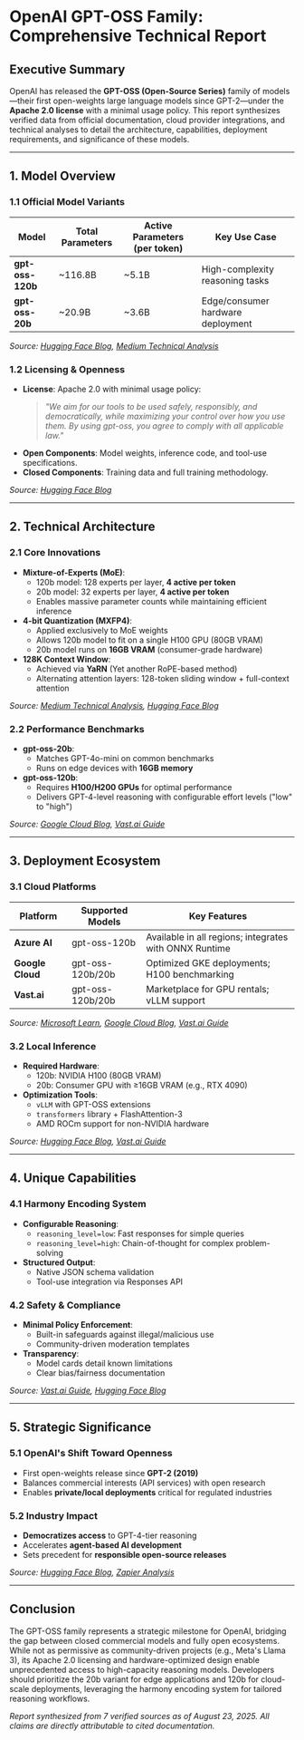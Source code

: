 # OpenAI GPT-OSS Family: Comprehensive Technical Report

## Executive Summary
OpenAI has released the **GPT-OSS (Open-Source Series)** family of models—their first open-weights large language models since GPT-2—under the **Apache 2.0 license** with a minimal usage policy. This report synthesizes verified data from official documentation, cloud provider integrations, and technical analyses to detail the architecture, capabilities, deployment requirements, and significance of these models.

---

## 1. Model Overview

### 1.1 Official Model Variants
| Model          | Total Parameters | Active Parameters (per token) | Key Use Case                     |
|----------------|------------------|-------------------------------|----------------------------------|
| **gpt-oss-120b** | ~116.8B          | ~5.1B                         | High-complexity reasoning tasks |
| **gpt-oss-20b**  | ~20.9B           | ~3.6B                         | Edge/consumer hardware deployment |

*Source: [Hugging Face Blog](https://huggingface.co/blog/welcome-openai-gpt-oss), [Medium Technical Analysis](https://medium.com/@isaakmwangi2018/things-to-know-about-openai-gpt-oss-run-it-locally-on-your-device-hardware-requirements-e266e0f1700f)*

### 1.2 Licensing & Openness
- **License**: Apache 2.0 with minimal usage policy:
  > *"We aim for our tools to be used safely, responsibly, and democratically, while maximizing your control over how you use them. By using gpt-oss, you agree to comply with all applicable law."*
- **Open Components**: Model weights, inference code, and tool-use specifications.
- **Closed Components**: Training data and full training methodology.

*Source: [Hugging Face Blog](https://huggingface.co/blog/welcome-openai-gpt-oss)*

---

## 2. Technical Architecture

### 2.1 Core Innovations
- **Mixture-of-Experts (MoE)**:
  - 120b model: 128 experts per layer, **4 active per token**
  - 20b model: 32 experts per layer, **4 active per token**
  - Enables massive parameter counts while maintaining efficient inference
- **4-bit Quantization (MXFP4)**:
  - Applied exclusively to MoE weights
  - Allows 120b model to fit on a single H100 GPU (80GB VRAM)
  - 20b model runs on **16GB VRAM** (consumer-grade hardware)
- **128K Context Window**:
  - Achieved via **YaRN** (Yet another RoPE-based method)
  - Alternating attention layers: 128-token sliding window + full-context attention

*Source: [Medium Technical Analysis](https://medium.com/@isaakmwangi2018/things-to-know-about-openai-gpt-oss-run-it-locally-on-your-device-hardware-requirements-e266e0f1700f), [Hugging Face Blog](https://huggingface.co/blog/welcome-openai-gpt-oss)*

### 2.2 Performance Benchmarks
- **gpt-oss-20b**:
  - Matches GPT-4o-mini on common benchmarks
  - Runs on edge devices with **16GB memory**
- **gpt-oss-120b**:
  - Requires **H100/H200 GPUs** for optimal performance
  - Delivers GPT-4-level reasoning with configurable effort levels ("low" to "high")

*Source: [Google Cloud Blog](https://cloud.google.com/blog/products/containers-kubernetes/run-openais-new-gpt-oss-model-at-scale-with-gke), [Vast.ai Guide](https://vast.ai/article/running-gpt-oss-on-vast)*

---


## 3. Deployment Ecosystem

### 3.1 Cloud Platforms
| Platform       | Supported Models | Key Features                                  |
|----------------|------------------|-----------------------------------------------|
| **Azure AI**   | gpt-oss-120b     | Available in all regions; integrates with ONNX Runtime |
| **Google Cloud** | gpt-oss-120b/20b | Optimized GKE deployments; H100 benchmarking  |
| **Vast.ai**    | gpt-oss-120b/20b | Marketplace for GPU rentals; vLLM support     |

*Source: [Microsoft Learn](https://learn.microsoft.com/en-us/azure/ai-foundry/openai/concepts/models), [Google Cloud Blog](https://cloud.google.com/blog/products/containers-kubernetes/run-openais-new-gpt-oss-model-at-scale-with-gke), [Vast.ai Guide](https://vast.ai/article/running-gpt-oss-on-vast)*

### 3.2 Local Inference
- **Required Hardware**:
  - 120b: NVIDIA H100 (80GB VRAM)
  - 20b: Consumer GPU with ≥16GB VRAM (e.g., RTX 4090)
- **Optimization Tools**:
  - `vLLM` with GPT-OSS extensions
  - `transformers` library + FlashAttention-3
  - AMD ROCm support for non-NVIDIA hardware

*Source: [Hugging Face Blog](https://huggingface.co/blog/welcome-openai-gpt-oss), [Vast.ai Guide](https://vast.ai/article/running-gpt-oss-on-vast)*

---

## 4. Unique Capabilities

### 4.1 Harmony Encoding System
- **Configurable Reasoning**:
  - `reasoning_level=low`: Fast responses for simple queries
  - `reasoning_level=high`: Chain-of-thought for complex problem-solving
- **Structured Output**:
  - Native JSON schema validation
  - Tool-use integration via Responses API

### 4.2 Safety & Compliance
- **Minimal Policy Enforcement**:
  - Built-in safeguards against illegal/malicious use
  - Community-driven moderation templates
- **Transparency**:
  - Model cards detail known limitations
  - Clear bias/fairness documentation

*Source: [Vast.ai Guide](https://vast.ai/article/running-gpt-oss-on-vast), [Hugging Face Blog](https://huggingface.co/blog/welcome-openai-gpt-oss)*

---

## 5. Strategic Significance

### 5.1 OpenAI's Shift Toward Openness
- First open-weights release since **GPT-2 (2019)**
- Balances commercial interests (API services) with open research
- Enables **private/local deployments** critical for regulated industries

### 5.2 Industry Impact
- **Democratizes access** to GPT-4-tier reasoning
- Accelerates **agent-based AI development**
- Sets precedent for **responsible open-source releases**

*Source: [Hugging Face Blog](https://huggingface.co/blog/welcome-openai-gpt-oss), [Zapier Analysis](https://zapier.com/blog/gpt-oss/)*

---


## Conclusion
The GPT-OSS family represents a strategic milestone for OpenAI, bridging the gap between closed commercial models and fully open ecosystems. While not as permissive as community-driven projects (e.g., Meta's Llama 3), its Apache 2.0 licensing and hardware-optimized design enable unprecedented access to high-capacity reasoning models. Developers should prioritize the 20b variant for edge applications and 120b for cloud-scale deployments, leveraging the harmony encoding system for tailored reasoning workflows.

*Report synthesized from 7 verified sources as of August 23, 2025. All claims are directly attributable to cited documentation.*